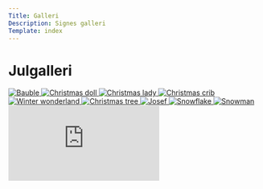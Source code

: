 ```yaml
---
Title: Galleri
Description: Signes galleri
Template: index
---
```


Julgalleri
======================

<div class="gallery">

<a href="%assets_url%/img/gallery/bauble.png" target="_blank">
    <picture>
        <source media="(min-width: 1280px)" srcset="%base_url%/image/gallery/bauble.png?width=300&height=300&area=20,0,0,0&crop-to-fit&save-as=jpg">
        <source media="(min-width: 1024px)" srcset="%base_url%/image/gallery/bauble.png?width=250&height=260&area=20,0,0,0&crop-to-fit&save-as=jpg">
        <source media="(min-width: 768px)" srcset="%base_url%/image/gallery/bauble.png?width=200&height=200&area=20,0,0,0&crop-to-fit&save-as=jpg">
        <source media="(min-width: 376px)" srcset="%base_url%/image/gallery/bauble.png?width=300&height=300&area=20,0,0,0&crop-to-fit&save-as=jpg">
        <img class="gallery-img"
            src="%base_url%/image/gallery/bauble.png?width=200" alt="Bauble">
    </picture>
</a>

<a href="%assets_url%/img/gallery/christmas_doll.jpg" target="_blank">
    <picture>
        <source media="(min-width: 1280px)" srcset="%base_url%/image/gallery/christmas_doll.jpg?width=300&height=300&area=0,50,0,0&crop-to-fit">
        <source media="(min-width: 1024px)" srcset="%base_url%/image/gallery/christmas_doll.jpg?width=250&height=250&area=0,50,0,0&crop-to-fit">
        <source media="(min-width: 768px)" srcset="%base_url%/image/gallery/christmas_doll.jpg?width=200&height=200&area=0,50,0,0&crop-to-fit">
        <source media="(min-width: 376px)" srcset="%base_url%/image/gallery/christmas_doll.jpg?width=300&height=300&area=0,50,0,0&crop-to-fit">
        <img class="gallery-img"
            src="%base_url%/image/gallery/christmas_doll.jpg?width=200" alt="Christmas doll">
    </picture>
</a>

<a href="%assets_url%/img/gallery/christmas_lady.jpg" target="_blank">
    <picture>
        <source media="(min-width: 1280px)" srcset="%base_url%/image/gallery/christmas_lady.jpg?width=300&height=300&area=0,0,0,30&crop-to-fit">
        <source media="(min-width: 1024px)" srcset="%base_url%/image/gallery/christmas_lady.jpg?width=250&height=250&area=0,0,0,30&crop-to-fit">
        <source media="(min-width: 768px)" srcset="%base_url%/image/gallery/christmas_lady.jpg?width=200&height=200&area=0,0,0,30&crop-to-fit">
        <source media="(min-width: 376px)" srcset="%base_url%/image/gallery/christmas_lady.jpg?width=300&height=300&area=0,0,0,30&crop-to-fit">
        <img class="gallery-img"
            src="%base_url%/image/gallery/christmas_lady.jpg?width=200" alt="Christmas lady">
    </picture>
</a>

<a href="%assets_url%/img/gallery/christmas_crib_figures.jpg" target="_blank">
    <picture>
        <source media="(min-width:1280px)" srcset="%base_url%/image/gallery/christmas_crib_figures.jpg?width=300&height=300&area=15,10,0,20&crop-to-fit">
        <source media="(min-width: 1024px)" srcset="%base_url%/image/gallery/christmas_crib_figures.jpg?width=250&height=250&area=15,10,0,20&crop-to-fit">
        <source media="(min-width: 768px)" srcset="%base_url%/image/gallery/christmas_crib_figures.jpg?width=200&height=200&area=15,10,0,20&crop-to-fit">
        <source media="(min-width: 376px)" srcset="%base_url%/image/gallery/christmas_crib_figures.jpg?width=300&height=300&area=15,10,0,20&crop-to-fit">
        <img class="gallery-img"
            src="%base_url%/image/gallery/christmas_crib_figures.jpg?width=200" alt="Christmas crib">
    </picture>
</a>

<a href="%assets_url%/img/gallery/winter_wonderland.jpg" target="_blank">
    <picture>
        <source media="(min-width: 1280px)" srcset="%base_url%/image/gallery/winter_wonderland.jpg?width=300&height=300&area=0,0,20,0&crop-to-fit">
        <source media="(min-width: 1024px)" srcset="%base_url%/image/gallery/winter_wonderland.jpg?width=250&height=260&area=0,0,20,0&crop-to-fit">
        <source media="(min-width: 768px)" srcset="%base_url%/image/gallery/winter_wonderland.jpg?width=200&height=200&area=0,0,20,0&crop-to-fit">
        <source media="(min-width: 376px)" srcset="%base_url%/image/gallery/winter_wonderland.jpg?width=300&height=300&area=0,0,20,0&crop-to-fit">
        <img class="gallery-img"
            src="%base_url%/image/gallery/winter_wonderland.jpg?width=200" alt="Winter wonderland">
    </picture>
</a>
<a href="%assets_url%/img/gallery/christmas_tree.jpg" target="_blank">
    <picture>
        <source media="(min-width: 1280px)" srcset="%base_url%/image/gallery/christmas_tree.jpg?width=300&height=300&area=0,30,0,0&crop-to-fit">
        <source media="(min-width: 1024px)" srcset="%base_url%/image/gallery/christmas_tree.jpg?width=250&height=260&area=0,30,0,0&crop-to-fit">
        <source media="(min-width: 768px)" srcset="%base_url%/image/gallery/christmas_tree.jpg?width=200&height=200&area=0,30,0,0&crop-to-fit">
        <source media="(min-width: 376px)" srcset="%base_url%/image/gallery/christmas_tree.jpg?width=300&height=300&area=0,30,0,0&crop-to-fit">
        <img class="gallery-img"
            src="%base_url%/image/gallery/christmas_tree.jpg?width=200" alt="Christmas tree">
    </picture>
</a>

<a href="%assets_url%/img/gallery/josef.jpg" target="_blank">
    <picture>
        <source media="(min-width: 1280px)" srcset="%base_url%/image/gallery/josef.jpg?width=300&height=300&area=20,0,0,0&crop-to-fit">
        <source media="(min-width: 1024px)" srcset="%base_url%/image/gallery/josef.jpg?width=250&height=260&area=20,0,0,0&crop-to-fit">
        <source media="(min-width: 768px)" srcset="%base_url%/image/gallery/josef.jpg?width=200&height=200&area=20,0,0,0&crop-to-fit">
        <source media="(min-width: 376px)" srcset="%base_url%/image/gallery/josef.jpg?width=300&height=300&area=20,0,0,0&crop-to-fit">
        <img class="gallery-img"
            src="%base_url%/image/gallery/josef.jpg?width=200" alt="Josef">
    </picture>
</a>

<a href="%assets_url%/img/gallery/snowflake.jpg" target="_blank">
    <picture>
        <source media="(min-width: 1280px)" srcset="%base_url%/image/gallery/snowflake.jpg?width=300&height=300&area=0,10,0,10&crop-to-fit">
        <source media="(min-width: 1024px)" srcset="%base_url%/image/gallery/snowflake.jpg?width=250&height=260&area=0,10,0,10&crop-to-fit">
        <source media="(min-width: 768px)" srcset="%base_url%/image/gallery/snowflake.jpg?width=200&height=200&area=0,10,0,10&crop-to-fit">
        <source media="(min-width: 376px)" srcset="%base_url%/image/gallery/snowflake.jpg?width=300&height=300&area=0,10,0,10&crop-to-fit">
        <img class="gallery-img"
            src="%base_url%/image/gallery/snowflake.jpg?width=200" alt="Snowflake">
    </picture>
</a>

<a href="%assets_url%/img/gallery/snowman.jpg" target="_blank">
    <picture>
        <source media="(min-width: 1280px)" srcset="%base_url%/image/gallery/snowman.jpg?width=300&height=300&area=0,0,0,30&crop-to-fit">
        <source media="(min-width: 1024px)" srcset="%base_url%/image/gallery/snowman.jpg?width=250&height=260&area=0,0,0,30&crop-to-fit">
        <source media="(min-width: 768px)" srcset="%base_url%/image/gallery/snowman.jpg?width=200&height=200&area=0,0,0,30&crop-to-fit">
        <source media="(min-width: 376px)" srcset="%base_url%/image/gallery/snowman.jpg?width=300&height=300&area=0,0,0,30&crop-to-fit">
        <img class="gallery-img"
            src="%base_url%/image/gallery/snowman.jpg?width=200" alt="Snowman">
    </picture>
</a>

</div>

<div class="embed-container">
    <iframe src="https://www.youtube.com/embed/gCwjLPBqpa0" frameborder="0" allowfullscreen></iframe>
</div>
